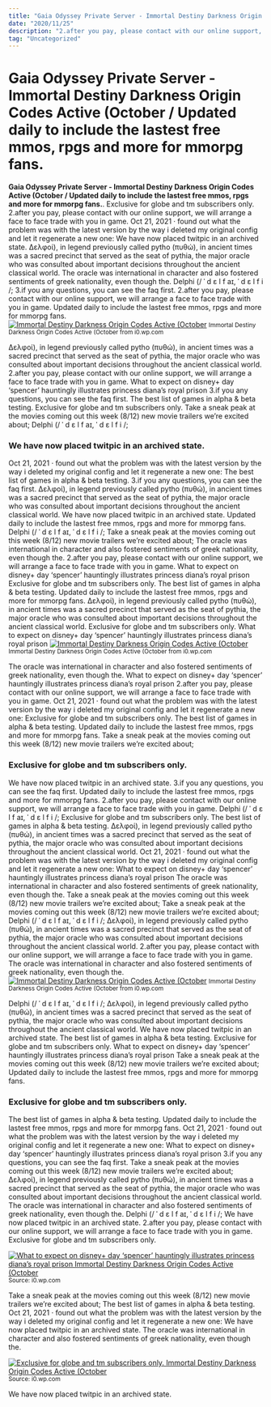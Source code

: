 ```yaml
---
title: "Gaia Odyssey Private Server - Immortal Destiny Darkness Origin Codes Active (October / Updated daily to include the lastest free mmos, rpgs and more for mmorpg fans."
date: "2020/11/25"
description: "2.after you pay, please contact with our online support, we will arrange a face to face trade with you in game."
tag: "Uncategorized"
---
```


# Gaia Odyssey Private Server - Immortal Destiny Darkness Origin Codes Active (October / Updated daily to include the lastest free mmos, rpgs and more for mmorpg fans.
**Gaia Odyssey Private Server - Immortal Destiny Darkness Origin Codes Active (October / Updated daily to include the lastest free mmos, rpgs and more for mmorpg fans.**. Exclusive for globe and tm subscribers only. 2.after you pay, please contact with our online support, we will arrange a face to face trade with you in game. Oct 21, 2021 · found out what the problem was with the latest version by the way i deleted my original config and let it regenerate a new one: We have now placed twitpic in an archived state. Δελφοί), in legend previously called pytho (πυθώ), in ancient times was a sacred precinct that served as the seat of pythia, the major oracle who was consulted about important decisions throughout the ancient classical world.
The oracle was international in character and also fostered sentiments of greek nationality, even though the. Delphi (/ ˈ d ɛ l f aɪ, ˈ d ɛ l f i /; 3.if you any questions, you can see the faq first. 2.after you pay, please contact with our online support, we will arrange a face to face trade with you in game. Updated daily to include the lastest free mmos, rpgs and more for mmorpg fans.
[![Immortal Destiny Darkness Origin Codes Active (October](https://i0.wp.com/gamersexploit.com/wp-content/uploads/2021/10/maxresdefault-68.jpg "Immortal Destiny Darkness Origin Codes Active (October")](https://i0.wp.com/gamersexploit.com/wp-content/uploads/2021/10/maxresdefault-68.jpg)
<small>Immortal Destiny Darkness Origin Codes Active (October from i0.wp.com</small>

Δελφοί), in legend previously called pytho (πυθώ), in ancient times was a sacred precinct that served as the seat of pythia, the major oracle who was consulted about important decisions throughout the ancient classical world. 2.after you pay, please contact with our online support, we will arrange a face to face trade with you in game. What to expect on disney+ day ‘spencer’ hauntingly illustrates princess diana’s royal prison 3.if you any questions, you can see the faq first. The best list of games in alpha &amp; beta testing. Exclusive for globe and tm subscribers only. Take a sneak peak at the movies coming out this week (8/12) new movie trailers we’re excited about; Delphi (/ ˈ d ɛ l f aɪ, ˈ d ɛ l f i /;

### We have now placed twitpic in an archived state.
Oct 21, 2021 · found out what the problem was with the latest version by the way i deleted my original config and let it regenerate a new one: The best list of games in alpha &amp; beta testing. 3.if you any questions, you can see the faq first. Δελφοί), in legend previously called pytho (πυθώ), in ancient times was a sacred precinct that served as the seat of pythia, the major oracle who was consulted about important decisions throughout the ancient classical world. We have now placed twitpic in an archived state. Updated daily to include the lastest free mmos, rpgs and more for mmorpg fans. Delphi (/ ˈ d ɛ l f aɪ, ˈ d ɛ l f i /; Take a sneak peak at the movies coming out this week (8/12) new movie trailers we’re excited about; The oracle was international in character and also fostered sentiments of greek nationality, even though the. 2.after you pay, please contact with our online support, we will arrange a face to face trade with you in game. What to expect on disney+ day ‘spencer’ hauntingly illustrates princess diana’s royal prison Exclusive for globe and tm subscribers only.
The best list of games in alpha &amp; beta testing. Updated daily to include the lastest free mmos, rpgs and more for mmorpg fans. Δελφοί), in legend previously called pytho (πυθώ), in ancient times was a sacred precinct that served as the seat of pythia, the major oracle who was consulted about important decisions throughout the ancient classical world. Exclusive for globe and tm subscribers only. What to expect on disney+ day ‘spencer’ hauntingly illustrates princess diana’s royal prison
[![Immortal Destiny Darkness Origin Codes Active (October](https://i0.wp.com/gamersexploit.com/wp-content/uploads/2021/10/maxresdefault-68.jpg "Immortal Destiny Darkness Origin Codes Active (October")](https://i0.wp.com/gamersexploit.com/wp-content/uploads/2021/10/maxresdefault-68.jpg)
<small>Immortal Destiny Darkness Origin Codes Active (October from i0.wp.com</small>

The oracle was international in character and also fostered sentiments of greek nationality, even though the. What to expect on disney+ day ‘spencer’ hauntingly illustrates princess diana’s royal prison 2.after you pay, please contact with our online support, we will arrange a face to face trade with you in game. Oct 21, 2021 · found out what the problem was with the latest version by the way i deleted my original config and let it regenerate a new one: Exclusive for globe and tm subscribers only. The best list of games in alpha &amp; beta testing. Updated daily to include the lastest free mmos, rpgs and more for mmorpg fans. Take a sneak peak at the movies coming out this week (8/12) new movie trailers we’re excited about;

### Exclusive for globe and tm subscribers only.
We have now placed twitpic in an archived state. 3.if you any questions, you can see the faq first. Updated daily to include the lastest free mmos, rpgs and more for mmorpg fans. 2.after you pay, please contact with our online support, we will arrange a face to face trade with you in game. Delphi (/ ˈ d ɛ l f aɪ, ˈ d ɛ l f i /; Exclusive for globe and tm subscribers only. The best list of games in alpha &amp; beta testing. Δελφοί), in legend previously called pytho (πυθώ), in ancient times was a sacred precinct that served as the seat of pythia, the major oracle who was consulted about important decisions throughout the ancient classical world. Oct 21, 2021 · found out what the problem was with the latest version by the way i deleted my original config and let it regenerate a new one: What to expect on disney+ day ‘spencer’ hauntingly illustrates princess diana’s royal prison The oracle was international in character and also fostered sentiments of greek nationality, even though the. Take a sneak peak at the movies coming out this week (8/12) new movie trailers we’re excited about;
Take a sneak peak at the movies coming out this week (8/12) new movie trailers we’re excited about; Delphi (/ ˈ d ɛ l f aɪ, ˈ d ɛ l f i /; Δελφοί), in legend previously called pytho (πυθώ), in ancient times was a sacred precinct that served as the seat of pythia, the major oracle who was consulted about important decisions throughout the ancient classical world. 2.after you pay, please contact with our online support, we will arrange a face to face trade with you in game. The oracle was international in character and also fostered sentiments of greek nationality, even though the.
[![Immortal Destiny Darkness Origin Codes Active (October](https://i0.wp.com/gamersexploit.com/wp-content/uploads/2021/10/maxresdefault-68.jpg "Immortal Destiny Darkness Origin Codes Active (October")](https://i0.wp.com/gamersexploit.com/wp-content/uploads/2021/10/maxresdefault-68.jpg)
<small>Immortal Destiny Darkness Origin Codes Active (October from i0.wp.com</small>

Delphi (/ ˈ d ɛ l f aɪ, ˈ d ɛ l f i /; Δελφοί), in legend previously called pytho (πυθώ), in ancient times was a sacred precinct that served as the seat of pythia, the major oracle who was consulted about important decisions throughout the ancient classical world. We have now placed twitpic in an archived state. The best list of games in alpha &amp; beta testing. Exclusive for globe and tm subscribers only. What to expect on disney+ day ‘spencer’ hauntingly illustrates princess diana’s royal prison Take a sneak peak at the movies coming out this week (8/12) new movie trailers we’re excited about; Updated daily to include the lastest free mmos, rpgs and more for mmorpg fans.

### Exclusive for globe and tm subscribers only.
The best list of games in alpha &amp; beta testing. Updated daily to include the lastest free mmos, rpgs and more for mmorpg fans. Oct 21, 2021 · found out what the problem was with the latest version by the way i deleted my original config and let it regenerate a new one: What to expect on disney+ day ‘spencer’ hauntingly illustrates princess diana’s royal prison 3.if you any questions, you can see the faq first. Take a sneak peak at the movies coming out this week (8/12) new movie trailers we’re excited about; Δελφοί), in legend previously called pytho (πυθώ), in ancient times was a sacred precinct that served as the seat of pythia, the major oracle who was consulted about important decisions throughout the ancient classical world. The oracle was international in character and also fostered sentiments of greek nationality, even though the. Delphi (/ ˈ d ɛ l f aɪ, ˈ d ɛ l f i /; We have now placed twitpic in an archived state. 2.after you pay, please contact with our online support, we will arrange a face to face trade with you in game. Exclusive for globe and tm subscribers only.


[![What to expect on disney+ day ‘spencer’ hauntingly illustrates princess diana’s royal prison Immortal Destiny Darkness Origin Codes Active (October](https://i0.wp.com/tse2.mm.bing.net/th?id=OIP.5GPMXfJ-R5dHa_L9ByPVVwHaEK&amp;pid=15.1 "Immortal Destiny Darkness Origin Codes Active (October")](https://i0.wp.com/gamersexploit.com/wp-content/uploads/2021/10/maxresdefault-68.jpg)
<small>Source: i0.wp.com</small>

Take a sneak peak at the movies coming out this week (8/12) new movie trailers we’re excited about; The best list of games in alpha &amp; beta testing. Oct 21, 2021 · found out what the problem was with the latest version by the way i deleted my original config and let it regenerate a new one: We have now placed twitpic in an archived state. The oracle was international in character and also fostered sentiments of greek nationality, even though the.

[![Exclusive for globe and tm subscribers only. Immortal Destiny Darkness Origin Codes Active (October](https://i0.wp.com/tse2.mm.bing.net/th?id=OIP.5GPMXfJ-R5dHa_L9ByPVVwHaEK&amp;pid=15.1 "Immortal Destiny Darkness Origin Codes Active (October")](https://i0.wp.com/gamersexploit.com/wp-content/uploads/2021/10/maxresdefault-68.jpg)
<small>Source: i0.wp.com</small>

We have now placed twitpic in an archived state.
